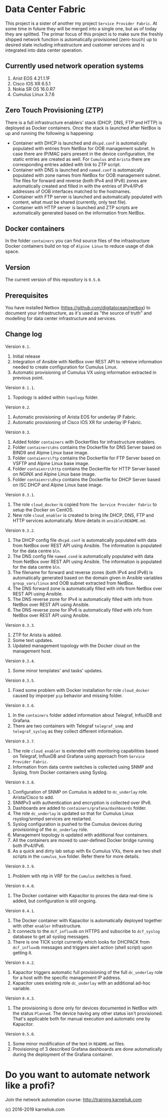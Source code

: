 # Data Center Fabric

This project is a sister of another my project `Service Provider Fabric`. At some time in future they will be merged into a single one, but as of today they are splitted. The primar focus of this project is to make sure the freshly shipped network function is automatically provisioned (zero-touch) up to desired state including infrastructure and customer services and is integrated into data center operation.

## Currently used network operation systems
1. Arist EOS 4.21.1.1F
2. Cisco IOS XR 6.5.1
3. Nokia SR OS 16.0.R7
4. Cumulus Linux 3.7.6

## Zero Touch Provisioning (ZTP)
There is a full infrastructure enablers' stack (DHCP, DNS, FTP and HTTP) is deployed as Docker containers. Once the stack is launched after NetBox is up and running the following is happening:
- Container with DHCP is launched and `dhcpd.conf` is automaically populated with entries from NetBox for OOB management subnet. In case there are IP/MAC pairs present in the device configuration, the static entries are created as well. For `Cumulus` and `Arista` there are corresponding entries added with link to ZTP script.
- Container with DNS is launched and `named.conf` is automaically populated with zone names from NetBox for OOB management subnet. The files for forward and reverse (both IPv4 and IPv6) zones are automatically created and filled in with the entries of IPv4/IPv6 addresses of OOB interfaces matched to the hostnames.
- Container with FTP server is launched and automatically populated with content, what must be shared (currently, only test file).
- Container with HTTP server is launched and ZTP scripts are automatically generated based on the information from NetBox.

## Docker containers
In the folder `containers` you can find source files of the infrastructure Docker containers build on top of `Alpine Linux` to reduce usage of disk space.

## Version

The current version of this repository is `0.5.0`.

## Prerequisites

You have installed Netbox (https://github.com/digitalocean/netbox) to document your infrastructure, as it's used as "the source of truth" and modelling for data center infrastructure and services. 

## Change log

Version `0.1`.
1. Initial release
2. Integration of Ansible with NetBox over REST API to retreive information needed to create configuration for Cumulus Linux.
3. Automatic provisioning of Cumulus VX using information extracted in previous point.

Version `0.1.1`.
1. Topology is added within `topology` folder.

Version `0.2`.
1. Automatic provisioning of Arista EOS for underlay IP Fabric.
2. Automatic provisioning of Cisco IOS XR for underlay IP Fabric.

Version `0.3`.
1. Added folder `containers` with Dockerfiles for infrastructure enablers.
2. Folder `containers\dns` contains the Dockerfile for DNS Server based on BIND9 and Alpine Linux base image.
3. Folder `contaienrs\ftp` contains the Dockerfile for FTP Server based on VSFTP and Alpine Linux base image.
4. Folder `contaienrs\http` contains the Dockerfile for HTTP Server based on NGINX and Alpine Linux base image.
5. Folder `contaienrs\dhcp` contains the Dockerfile for DHCP Server based on ISC DHCP and Alpine Linux base image.

Version `0.3.1`.
1. The role `cloud_docker` is copied from `The Service Provider Fabric` to setup the Docker on CentOS.
2. New role `cloud_enabler` is created to bring life DHCP, DNS, FTP and HTTP services automatically. More details in `ansible\README.md`.

Version `0.3.2`.
1. The DHCP config file `dhcpd.conf` is automatically populated with data from NetBox over REST API using Ansible. The information is populated for the data centre `bln`.
2. The DNS config file `named.cond` is automatically populated with data from NetBox over REST API using Ansible. The information is populated for the data centre `bln`.
3. The filename for forward and reverse zones (both IPv4 and IPv6) is automatically generated based on the domain given in Ansible variables `group_vars/linux` and OOB subnet extracted from NetBox.
4. The DNS forward zone is automatically filled with info from NetBox over REST API using Ansible.
5. The DNS reverse zone for IPv4 is automatically filled with info from NetBox over REST API using Ansible.
6. The DNS reverse zone for IPv6 is automatically filled with info from NetBox over REST API using Ansible.

Version `0.3.3`.
1. ZTP for Arista is added.
2. Some text updates.
3. Updated management topology with the Docker cloud on the management host.

Version `0.3.4`.
1. Some minor templates' and tasks' updates.

Version `0.3.5`.
1. Fixed some problem with Docker installation for role `cloud_docker` caused by imporper `pip` behavior and missing folder.

Version `0.3.6`.
1. In the `containers` folder added information about Telegraf, InfluxDB and Grafana.
2. There are two containers with Telegraf `telegraf_snmp` and `telegraf_syslog` as they collect different information.

Version `0.3.7`.
1. The role `cloud_enabler` is extended with monitoring capabilities based on Telegraf, InfluxDB and Grafana using approach from `Service Provider Fabric`.
2. Information from data centre switches is collected using SNMP and Syslog, from Docker containers using Syslog.

Version `0.3.8`.
1. Configuration of SNMP on Cumulus is added to `dc_underlay` role. Arista/Cisco to add.
2. SNMPv3 with authentication and encryption is collected over IPv6.
3. Dashboards are added to `containers/grafana/dashboards` folder.
4. The role `dc_underlay` is updated so that for Cumulus Linux rsyslog/snmpd services are restarted.
5. Syslog configuration is pushed to the Cumulus devices during provisioning of the `dc_underlay` role.
6. Management topology is updated with additional four containers.
7. All the containers are moved to user-defined Docker bridge running both IPv4/IPv6.
8. As a quick and dirty lab setup with 6x Cumulus VXs, there are two shell scripts in the `cumulus_kvm` folder. Refer there for more details.

Version `0.3.9`.
1. Problem with ntp in VRF for the `Cumulus` switches is fixed.

Version `0.4.0`.
1. The Docker container with Kapacitor to proces the data real-time is added, but configuration is still ongoing.

Version `0.4.1`.
1. The Docker container with Kapacitor is automatically deployed together with other `enabler` infrastructure.
2. It connects to the `dcf_influxdb` on HTTPS and subscribe to `dcf_syslog` database to get all syslog messages.
3. There is one TICK script currently which looks for DHCPACK from `dcf_influxdb` messages and triggers alert action (shell script) upon getting it.

Version `0.4.2`.
1. Kapacitor triggers automatic full provisioning of the full `dc_underlay` role for a host with the specific management IP address.
2. Kapacitor uses existing role `dc_underlay` with an additional ad-hoc variable.

Version `0.4.3`.
1. The provisioning is done only for devices documented in NetBox with the status `Planned`. The device having any other status isn't provisioned. That's applicable both for manual execution and automatic one by Kapacitor.

Version `0.5.0`.
1. Some minor modification of the text in `README.md` files.
2. Provisioning of 3 described Grafana dashboards are done automatically during the deployment of the Grafana container.

# Do you want to automate network like a profi?
Join the network automation course: http://training.karneliuk.com

(c) 2016-2019 karneliuk.com
